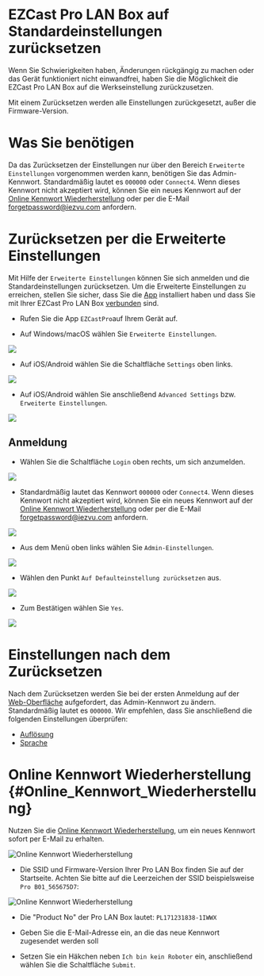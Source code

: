 # EZCast Pro LAN Box auf Standardeinstellungen zurücksetzen

Wenn Sie Schwierigkeiten haben, Änderungen rückgängig zu machen oder das Gerät funktioniert nicht einwandfrei, haben Sie die Möglichkeit die EZCast Pro LAN Box auf die Werkseinstellung zurückzusetzen.

Mit einem Zurücksetzen werden alle Einstellungen zurückgesetzt, außer die Firmware-Version.

# Was Sie benötigen

Da das Zurücksetzen der Einstellungen nur über den Bereich `Erweiterte Einstellungen` vorgenommen werden kann, benötigen Sie das Admin-Kennwort. Standardmäßig lautet es `000000` oder `Connect4`. Wenn dieses Kennwort nicht akzeptiert wird, können Sie ein neues Kennwort auf der [Online Kennwort Wiederherstellung](#Online_Kennwort_Wiederherstellung) oder per die E-Mail [forgetpassword@iezvu.com](mailto:forgetpassword@iezvu.com) anfordern.

# Zurücksetzen per die Erweiterte Einstellungen

Mit Hilfe der `Erweiterte Einstellungen` können Sie sich anmelden und die Standardeinstellungen zurücksetzen. Um die Erweiterte Einstellungen zu erreichen, stellen Sie sicher, dass Sie die [App](quickstart.md#InstallApp) installiert haben und dass Sie mit Ihrer EZCast Pro LAN Box [verbunden](quickstart.md#app-mit-ezcast-pro-box-verbinden) sind.

* Rufen Sie die App `EZCastPro`auf Ihrem Gerät auf.

* Auf Windows/macOS wählen Sie `Erweiterte Einstellungen`.

![](/images/Win-App-Advanced-Settings.jpg)

* Auf iOS/Android wählen Sie die Schaltfläche `Settings` oben links.

![](/images/iOS_settings.jpg)

* Auf iOS/Android wählen Sie anschließend `Advanced Settings` bzw. `Erweiterte Einstellungen`.

![](/images/iOS_adv-settings.jpg)

## Anmeldung

* Wählen Sie die Schaltfläche `Login` oben rechts, um sich anzumelden.

![](/images/EZCast_Login.jpg)

* Standardmäßig lautet das Kennwort `000000` oder `Connect4`. Wenn dieses Kennwort nicht akzeptiert wird, können Sie ein neues Kennwort auf der [Online Kennwort Wiederherstellung](#Online_Kennwort_Wiederherstellung) oder per die E-Mail [forgetpassword@iezvu.com](mailto:forgetpassword@iezvu.com) anfordern.

![](/images/EZCast_Enter-Password.jpg)


* Aus dem Menü oben links wählen Sie `Admin-Einstellungen`.

![](/images/Admin-Settings.jpg)

* Wählen den Punkt `Auf Defaulteinstellung zurücksetzen` aus.

![](/images/ezcastpro.II.Standardeinstellungen.zuruecksetzen.jpg)

* Zum Bestätigen wählen Sie `Yes`.

![](/images/reset_confirm.png)


# Einstellungen nach dem Zurücksetzen

Nach dem Zurücksetzen werden Sie bei der ersten Anmeldung auf der [Web-Oberfläche](webinterface.md) aufgefordert, das Admin-Kennwort zu ändern. Standardmäßig lautet es `000000`. Wir empfehlen, dass Sie anschließend die folgenden Einstellungen überprüfen:

* [Auflösung](adv.settings.md#Auflösung)
* [Sprache](adv.settings.md#Sprache)

# Online Kennwort Wiederherstellung {#Online_Kennwort_Wiederherstellung}

Nutzen Sie die [Online Kennwort Wiederherstellung](https://www.ezcast.com/service/product/support), um ein neues Kennwort sofort per E-Mail zu erhalten.

![Online Kennwort Wiederherstellung](/images/online_password_recovery_LAN-Box_B01.jpg)

* Die SSID und Firmware-Version Ihrer Pro LAN Box finden Sie auf der Startseite. Achten Sie bitte auf die Leerzeichen der SSID beispielsweise `Pro B01_565675D7`:

![Online Kennwort Wiederherstellung](/images/ProBox_SSID_Firmware.jpg)

* Die "Product No" der Pro LAN Box lautet: `PL171231838-1IWWX`

* Geben Sie die E-Mail-Adresse ein, an die das neue Kennwort zugesendet werden soll

* Setzen Sie ein Häkchen neben `Ich bin kein Roboter` ein, anschließend wählen Sie die Schaltfläche `Submit`.




